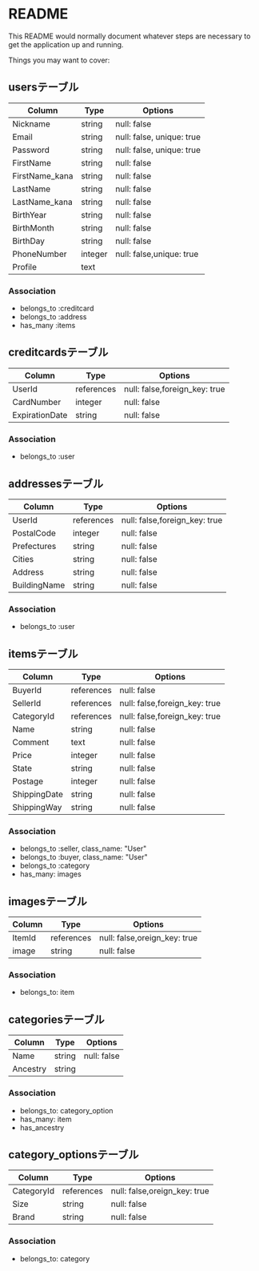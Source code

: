 # README

This README would normally document whatever steps are necessary to get the
application up and running.

Things you may want to cover:

## usersテーブル

|Column|Type|Options| 
|-------|----|-------| 
|Nickname|string|null: false| 
|Email|string|null: false, unique: true| 
|Password|string|null: false, unique: true| 
|FirstName|string|null: false| 
|FirstName_kana|string|null: false| 
|LastName|string|null: false| 
|LastName_kana|string|null: false| 
|BirthYear|string|null: false| 
|BirthMonth|string|null: false| 
|BirthDay|string|null: false| 
|PhoneNumber|integer|null: false,unique: true|
|Profile|text|

### Association 
- belongs_to :creditcard
- belongs_to :address
- has_many :items

## creditcardsテーブル

|Column|Type|Options| 
|-------|----|-------| 
|UserId|references|null: false,foreign_key: true|
|CardNumber|integer|null: false| 
|ExpirationDate|string|null: false| 

### Association 
- belongs_to :user

## addressesテーブル

|Column|Type|Options| 
|-------|----|-------| 
|UserId|references|null: false,foreign_key: true|
|PostalCode|integer|null: false|
|Prefectures|string|null: false|
|Cities|string|null: false|
|Address|string|null: false|
|BuildingName|string|null: false|

### Association 
- belongs_to :user

## itemsテーブル

|Column|Type|Options| 
|-------|----|-------| 
|BuyerId|references|null: false|
|SellerId|references|null: false,foreign_key: true|
|CategoryId|references|null: false,foreign_key: true|
|Name|string|null: false|
|Comment|text|null: false|
|Price|integer|null: false|
|State|string|null: false|
|Postage|integer|null: false|
|ShippingDate|string|null: false|
|ShippingWay|string|null: false|


### Association 
- belongs_to :seller, class_name: "User"
- belongs_to :buyer, class_name: "User"
- belongs_to :category
- has_many: images

## imagesテーブル

|Column|Type|Options| 
|-------|----|-------| 
|ItemId|references|null: false,oreign_key: true|
|image|string|null: false|

### Association 
- belongs_to: item

## categoriesテーブル

|Column|Type|Options| 
|-------|----|-------| 
|Name|string|null: false|
|Ancestry|string|

### Association 
- belongs_to: category_option
- has_many: item
- has_ancestry

## category_optionsテーブル

|Column|Type|Options| 
|-------|----|-------| 
|CategoryId|references|null: false,oreign_key: true|
|Size|string|null: false|
|Brand|string|null: false|

### Association 
- belongs_to: category
